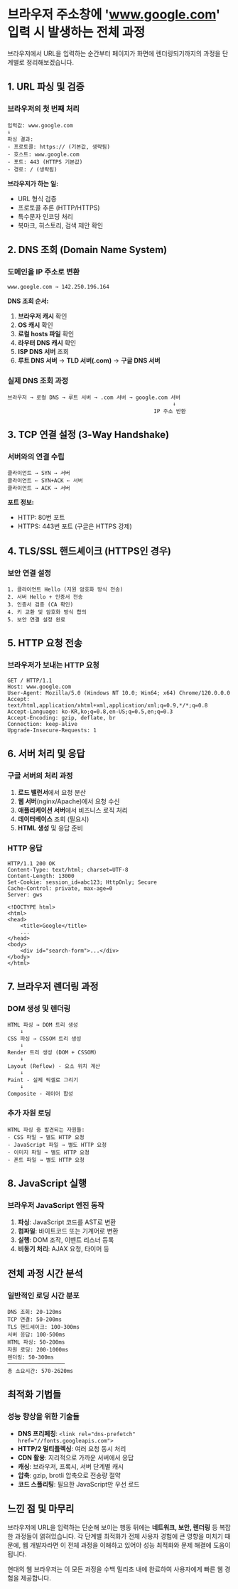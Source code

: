 # 브라우저 주소창에 'www.google.com' 입력 시 발생하는 전체 과정

브라우저에서 URL을 입력하는 순간부터 페이지가 화면에 렌더링되기까지의 과정을 단계별로 정리해보겠습니다.

## 1. URL 파싱 및 검증

### 브라우저의 첫 번째 처리

```
입력값: www.google.com
↓
파싱 결과:
- 프로토콜: https:// (기본값, 생략됨)
- 호스트: www.google.com
- 포트: 443 (HTTPS 기본값)
- 경로: / (생략됨)
```

**브라우저가 하는 일:**

- URL 형식 검증
- 프로토콜 추론 (HTTP/HTTPS)
- 특수문자 인코딩 처리
- 북마크, 히스토리, 검색 제안 확인


## 2. DNS 조회 (Domain Name System)

### 도메인을 IP 주소로 변환

```
www.google.com → 142.250.196.164
```

**DNS 조회 순서:**

1. **브라우저 캐시** 확인
2. **OS 캐시** 확인
3. **로컬 hosts 파일** 확인
4. **라우터 DNS 캐시** 확인
5. **ISP DNS 서버** 조회
6. **루트 DNS 서버** → **TLD 서버(.com)** → **구글 DNS 서버**

### 실제 DNS 조회 과정

```
브라우저 → 로컬 DNS → 루트 서버 → .com 서버 → google.com 서버
                                                    ↓
                                              IP 주소 반환
```


## 3. TCP 연결 설정 (3-Way Handshake)

### 서버와의 연결 수립

```
클라이언트 → SYN → 서버
클라이언트 ← SYN+ACK ← 서버  
클라이언트 → ACK → 서버
```

**포트 정보:**

- HTTP: 80번 포트
- HTTPS: 443번 포트 (구글은 HTTPS 강제)


## 4. TLS/SSL 핸드셰이크 (HTTPS인 경우)

### 보안 연결 설정

```
1. 클라이언트 Hello (지원 암호화 방식 전송)
2. 서버 Hello + 인증서 전송
3. 인증서 검증 (CA 확인)
4. 키 교환 및 암호화 방식 합의
5. 보안 연결 설정 완료
```


## 5. HTTP 요청 전송

### 브라우저가 보내는 HTTP 요청

```http
GET / HTTP/1.1
Host: www.google.com
User-Agent: Mozilla/5.0 (Windows NT 10.0; Win64; x64) Chrome/120.0.0.0
Accept: text/html,application/xhtml+xml,application/xml;q=0.9,*/*;q=0.8
Accept-Language: ko-KR,ko;q=0.8,en-US;q=0.5,en;q=0.3
Accept-Encoding: gzip, deflate, br
Connection: keep-alive
Upgrade-Insecure-Requests: 1
```


## 6. 서버 처리 및 응답

### 구글 서버의 처리 과정

1. **로드 밸런서**에서 요청 분산
2. **웹 서버**(nginx/Apache)에서 요청 수신
3. **애플리케이션 서버**에서 비즈니스 로직 처리
4. **데이터베이스** 조회 (필요시)
5. **HTML 생성** 및 응답 준비

### HTTP 응답

```http
HTTP/1.1 200 OK
Content-Type: text/html; charset=UTF-8
Content-Length: 13000
Set-Cookie: session_id=abc123; HttpOnly; Secure
Cache-Control: private, max-age=0
Server: gws

<!DOCTYPE html>
<html>
<head>
    <title>Google</title>
    ...
</head>
<body>
    <div id="search-form">...</div>
</body>
</html>
```


## 7. 브라우저 렌더링 과정

### DOM 생성 및 렌더링

```
HTML 파싱 → DOM 트리 생성
    ↓
CSS 파싱 → CSSOM 트리 생성  
    ↓
Render 트리 생성 (DOM + CSSOM)
    ↓
Layout (Reflow) - 요소 위치 계산
    ↓
Paint - 실제 픽셀로 그리기
    ↓
Composite - 레이어 합성
```


### 추가 자원 로딩

```
HTML 파싱 중 발견되는 자원들:
- CSS 파일 → 별도 HTTP 요청
- JavaScript 파일 → 별도 HTTP 요청  
- 이미지 파일 → 별도 HTTP 요청
- 폰트 파일 → 별도 HTTP 요청
```


## 8. JavaScript 실행

### 브라우저 JavaScript 엔진 동작

1. **파싱**: JavaScript 코드를 AST로 변환
2. **컴파일**: 바이트코드 또는 기계어로 변환
3. **실행**: DOM 조작, 이벤트 리스너 등록
4. **비동기 처리**: AJAX 요청, 타이머 등

## 전체 과정 시간 분석

### 일반적인 로딩 시간 분포

```
DNS 조회: 20-120ms
TCP 연결: 50-200ms  
TLS 핸드셰이크: 100-300ms
서버 응답: 100-500ms
HTML 파싱: 50-200ms
자원 로딩: 200-1000ms
렌더링: 50-300ms
──────────────────
총 소요시간: 570-2620ms
```


## 최적화 기법들

### 성능 향상을 위한 기술들

- **DNS 프리페칭**: `<link rel="dns-prefetch" href="//fonts.googleapis.com">`
- **HTTP/2 멀티플렉싱**: 여러 요청 동시 처리
- **CDN 활용**: 지리적으로 가까운 서버에서 응답
- **캐싱**: 브라우저, 프록시, 서버 단계별 캐시
- **압축**: gzip, brotli 압축으로 전송량 절약
- **코드 스플리팅**: 필요한 JavaScript만 우선 로드


## 느낀 점 및 마무리

브라우저에 URL을 입력하는 단순해 보이는 행동 뒤에는 **네트워크, 보안, 렌더링** 등 복잡한 과정들이 얽혀있습니다. 각 단계별 최적화가 전체 사용자 경험에 큰 영향을 미치기 때문에, 웹 개발자라면 이 전체 과정을 이해하고 있어야 성능 최적화와 문제 해결에 도움이 됩니다.

현대의 웹 브라우저는 이 모든 과정을 수백 밀리초 내에 완료하여 사용자에게 빠른 웹 경험을 제공합니다.

